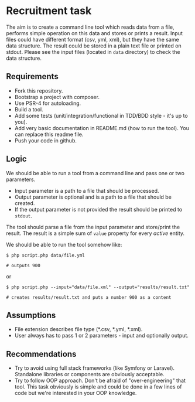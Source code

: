 # Recruitment task

The aim is to create a command line tool which reads data from a file, performs simple operation on this data and stores or prints a result. Input files could have different format (csv, yml, xml), but they have the same data structure. The result could be stored in a plain text file or printed on stdout. Please see the input files (located in `data` directory) to check the data structure.

## Requirements

- Fork this repository.
- Bootstrap a project with composer.
- Use PSR-4 for autoloading.
- Build a tool.
- Add some tests (unit/integration/functional in TDD/BDD style - it's up to you).
- Add very basic documentation in README.md (how to run the tool). You can replace this readme file.
- Push your code in github.

## Logic

We should be able to run a tool from a command line and pass one or two parameters.

- Input parameter is a path to a file that should be processed.
- Output parameter is optional and is a path to a file that should be created.
- If the output parameter is not provided the result should be printed to `stdout`.

The tool should parse a file from the input parameter and store/print the result. The result is a simple sum of `value` property for every _active_ entity.

We should be able to run the tool somehow like:

```
$ php script.php data/file.yml

# outputs 900
```

or

```
$ php script.php --input="data/file.xml" --output="results/result.txt"

# creates results/result.txt and puts a number 900 as a content
```

## Assumptions

- File extension describes file type (*.csv, *.yml, *.xml).
- User always has to pass 1 or 2 parameters - input and optionally output.

## Recommendations

- Try to avoid using full stack frameworks (like Symfony or Laravel). Standalone libraries or components are obviously acceptable.
- Try to follow OOP approach. Don't be afraid of "over-engineering" that tool. This task obviously is simple and could be done in a few lines of code but we're interested in your OOP knowledge.
